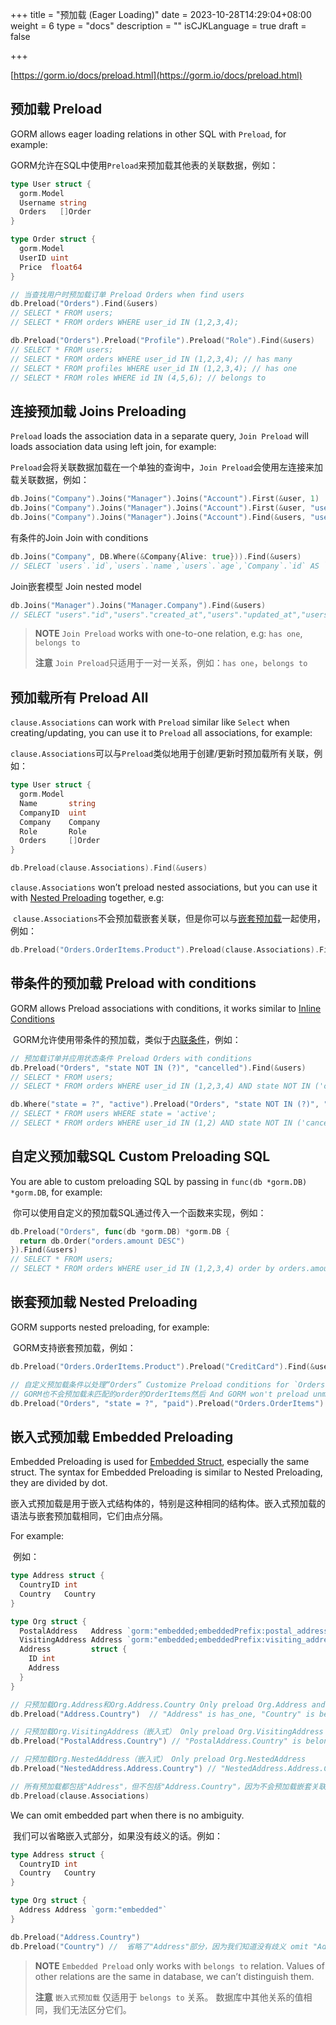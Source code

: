 +++
title = "预加载 (Eager Loading)"
date = 2023-10-28T14:29:04+08:00
weight = 6
type = "docs"
description = ""
isCJKLanguage = true
draft = false

+++

[https://gorm.io/docs/preload.html](https://gorm.io/docs/preload.html)

## 预加载 Preload

GORM allows eager loading relations in other SQL with `Preload`, for example:

​	GORM允许在SQL中使用`Preload`来预加载其他表的关联数据，例如：

``` go
type User struct {
  gorm.Model
  Username string
  Orders   []Order
}

type Order struct {
  gorm.Model
  UserID uint
  Price  float64
}

// 当查找用户时预加载订单 Preload Orders when find users
db.Preload("Orders").Find(&users)
// SELECT * FROM users;
// SELECT * FROM orders WHERE user_id IN (1,2,3,4);

db.Preload("Orders").Preload("Profile").Preload("Role").Find(&users)
// SELECT * FROM users;
// SELECT * FROM orders WHERE user_id IN (1,2,3,4); // has many
// SELECT * FROM profiles WHERE user_id IN (1,2,3,4); // has one
// SELECT * FROM roles WHERE id IN (4,5,6); // belongs to
```

## 连接预加载 Joins Preloading

`Preload` loads the association data in a separate query, `Join Preload` will loads association data using left join, for example:

​	`Preload`会将关联数据加载在一个单独的查询中，`Join Preload`会使用左连接来加载关联数据，例如：

``` go
db.Joins("Company").Joins("Manager").Joins("Account").First(&user, 1)
db.Joins("Company").Joins("Manager").Joins("Account").First(&user, "users.name = ?", "jinzhu")
db.Joins("Company").Joins("Manager").Joins("Account").Find(&users, "users.id IN ?", []int{1,2,3,4,5})
```

有条件的Join Join with conditions

``` go
db.Joins("Company", DB.Where(&Company{Alive: true})).Find(&users)
// SELECT `users`.`id`,`users`.`name`,`users`.`age`,`Company`.`id` AS `Company__id`,`Company`.`name` AS `Company__name` FROM `users` LEFT JOIN `companies` AS `Company` ON `users`.`company_id` = `Company`.`id` AND `Company`.`alive` = true;
```

Join嵌套模型 Join nested model

``` go
db.Joins("Manager").Joins("Manager.Company").Find(&users)
// SELECT "users"."id","users"."created_at","users"."updated_at","users"."deleted_at","users"."name","users"."age","users"."birthday","users"."company_id","users"."manager_id","users"."active","Manager"."id" AS "Manager__id","Manager"."created_at" AS "Manager__created_at","Manager"."updated_at" AS "Manager__updated_at","Manager"."deleted_at" AS "Manager__deleted_at","Manager"."name" AS "Manager__name","Manager"."age" AS "Manager__age","Manager"."birthday" AS "Manager__birthday","Manager"."company_id" AS "Manager__company_id","Manager"."manager_id" AS "Manager__manager_id","Manager"."active" AS "Manager__active","Manager__Company"."id" AS "Manager__Company__id","Manager__Company"."name" AS "Manager__Company__name" FROM "users" LEFT JOIN "users" "Manager" ON "users"."manager_id" = "Manager"."id" AND "Manager"."deleted_at" IS NULL LEFT JOIN "companies" "Manager__Company" ON "Manager"."company_id" = "Manager__Company"."id" WHERE "users"."deleted_at" IS NULL
```

> **NOTE** `Join Preload` works with one-to-one relation, e.g: `has one`, `belongs to`
>
> **注意** `Join Preload`只适用于一对一关系，例如：`has one`，`belongs to`

## 预加载所有 Preload All

`clause.Associations` can work with `Preload` similar like `Select` when creating/updating, you can use it to `Preload` all associations, for example:

​	`clause.Associations`可以与`Preload`类似地用于创建/更新时预加载所有关联，例如：

``` go
type User struct {
  gorm.Model
  Name       string
  CompanyID  uint
  Company    Company
  Role       Role
  Orders     []Order
}

db.Preload(clause.Associations).Find(&users)
```

`clause.Associations` won’t preload nested associations, but you can use it with [Nested Preloading](https://gorm.io/docs/preload.html#nested_preloading) together, e.g:

​	`clause.Associations`不会预加载嵌套关联，但是你可以与[嵌套预加载](https://gorm.io/docs/preload.html#nested_preloading)一起使用，例如：

``` go
db.Preload("Orders.OrderItems.Product").Preload(clause.Associations).Find(&users)
```

## 带条件的预加载 Preload with conditions

GORM allows Preload associations with conditions, it works similar to [Inline Conditions](https://gorm.io/docs/query.html#inline_conditions)

​	GORM允许使用带条件的预加载，类似于[内联条件](https://gorm.io/docs/query.html#inline_conditions)，例如：

``` go
// 预加载订单并应用状态条件 Preload Orders with conditions
db.Preload("Orders", "state NOT IN (?)", "cancelled").Find(&users)
// SELECT * FROM users;
// SELECT * FROM orders WHERE user_id IN (1,2,3,4) AND state NOT IN ('cancelled');

db.Where("state = ?", "active").Preload("Orders", "state NOT IN (?)", "cancelled").Find(&users)
// SELECT * FROM users WHERE state = 'active';
// SELECT * FROM orders WHERE user_id IN (1,2) AND state NOT IN ('cancelled');
```

## 自定义预加载SQL Custom Preloading SQL

You are able to custom preloading SQL by passing in `func(db *gorm.DB) *gorm.DB`, for example:

​	你可以使用自定义的预加载SQL通过传入一个函数来实现，例如：

``` go
db.Preload("Orders", func(db *gorm.DB) *gorm.DB {
  return db.Order("orders.amount DESC")
}).Find(&users)
// SELECT * FROM users;
// SELECT * FROM orders WHERE user_id IN (1,2,3,4) order by orders.amount DESC;
```

## 嵌套预加载 Nested Preloading

GORM supports nested preloading, for example:

​	GORM支持嵌套预加载，例如：

``` go
db.Preload("Orders.OrderItems.Product").Preload("CreditCard").Find(&users)

// 自定义预加载条件以处理“Orders” Customize Preload conditions for `Orders`
// GORM也不会预加载未匹配的order的OrderItems然后 And GORM won't preload unmatched order's OrderItems then
db.Preload("Orders", "state = ?", "paid").Preload("Orders.OrderItems").Find(&users)
```

## 嵌入式预加载 Embedded Preloading

Embedded Preloading is used for [Embedded Struct](https://gorm.io/docs/models.html#embedded_struct), especially the
same struct. The syntax for Embedded Preloading is similar to Nested Preloading, they are divided by dot.

​	嵌入式预加载是用于嵌入式结构体的，特别是这种相同的结构体。嵌入式预加载的语法与嵌套预加载相同，它们由点分隔。

For example:

​	例如：

``` go
type Address struct {
  CountryID int
  Country   Country
}

type Org struct {
  PostalAddress   Address `gorm:"embedded;embeddedPrefix:postal_address_"`
  VisitingAddress Address `gorm:"embedded;embeddedPrefix:visiting_address_"`
  Address         struct {
    ID int
    Address
  }
}

// 只预加载Org.Address和Org.Address.Country Only preload Org.Address and Org.Address.Country
db.Preload("Address.Country")  // "Address" is has_one, "Country" is belongs_to (nested association)

// 只预加载Org.VisitingAddress（嵌入式） Only preload Org.VisitingAddress
db.Preload("PostalAddress.Country") // "PostalAddress.Country" is belongs_to (embedded association)

// 只预加载Org.NestedAddress（嵌入式） Only preload Org.NestedAddress
db.Preload("NestedAddress.Address.Country") // "NestedAddress.Address.Country" is belongs_to (embedded association)

// 所有预加载都包括"Address"，但不包括"Address.Country"，因为不会预加载嵌套关联。 All preloaded include "Address" but exclude "Address.Country", because it won't preload nested associations.
db.Preload(clause.Associations)
```

We can omit embedded part when there is no ambiguity.

​	我们可以省略嵌入式部分，如果没有歧义的话。例如：

``` go
type Address struct {
  CountryID int
  Country   Country
}

type Org struct {
  Address Address `gorm:"embedded"`
}

db.Preload("Address.Country")
db.Preload("Country") //  省略了"Address"部分，因为我们知道没有歧义 omit "Address" because there is no ambiguity
```

> **NOTE** `Embedded Preload` only works with `belongs to` relation.
> Values of other relations are the same in database, we can’t distinguish them.
>
> **注意** `嵌入式预加载` 仅适用于 `belongs to` 关系。 数据库中其他关系的值相同，我们无法区分它们。

